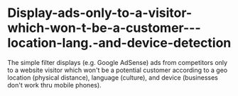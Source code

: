 # Display-ads-only-to-a-visitor-which-won-t-be-a-customer---location-lang.-and-device-detection
The simple filter displays (e.g. Google AdSense) ads from competitors only to a website visitor which won't be a potential customer according to a geo location (physical distance), language (culture), and device (businesses don't work thru mobile phones).
